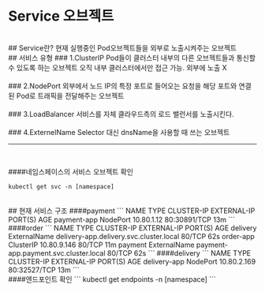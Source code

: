 # Service 오브젝트
<br>
## Service란?
현재 실행중인 Pod오브젝트들을 외부로 노출시켜주는 오브젝트

<br>
## 서비스 유형
### 1.ClusterIP
Pod들이 클러스터 내부의 다른 오브젝트들과 통신할 수 있도록 하는 오브젝트
오직 내부 클러스터에서만 접근 가능. 외부에 노출 X
<br>
<br>
### 2.NodePort
외부에서 노드 IP의 특정 포트로 들어오는 요청을 해당 포트와 연결된 Pod로 트래픽을 전달해주는 오브젝트

<br>
<br>
### 3.LoadBalancer
서비스를 자체 클라우드측의 로드 밸런서를 노출시킨다.

<br>
<br>
### 4.ExternelName
Selector 대신 dnsName을 사용할 때 쓰는 오브젝트

---
<br>

####네임스페이스의 서비스 오브젝트 확인
```
kubectl get svc -n [namespace]
```

<br>
## 현재 서비스 구조
####payment
```
NAME          TYPE       CLUSTER-IP   EXTERNAL-IP   PORT(S)        AGE
payment-app   NodePort   10.80.1.12   <none>        80:30891/TCP   13m
```
####order
```
NAME        TYPE           CLUSTER-IP    EXTERNAL-IP                               PORT(S)   AGE
delivery    ExternalName   <none>        delivery-app.delivery.svc.cluster.local   80/TCP    62s
order-app   ClusterIP      10.80.9.146   <none>                                    80/TCP    11m
payment     ExternalName   <none>        payment-app.payment.svc.cluster.local     80/TCP    62s
```
####delivery
```
NAME           TYPE       CLUSTER-IP    EXTERNAL-IP   PORT(S)        AGE
delivery-app   NodePort   10.80.2.169   <none>        80:32527/TCP   13m
```

<br>
####엔드포인트 확인
```
kubectl get endpoints -n [namespace]
```